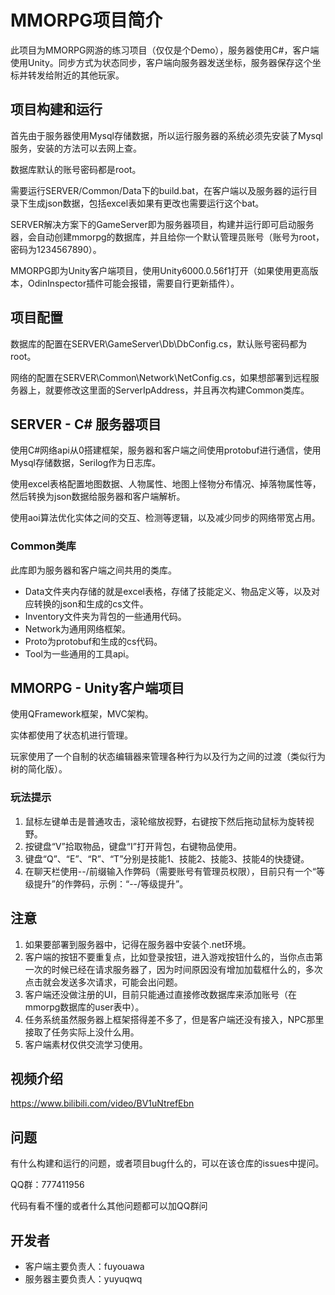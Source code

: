 # MMORPG项目简介
此项目为MMORPG网游的练习项目（仅仅是个Demo），服务器使用C#，客户端使用Unity。同步方式为状态同步，客户端向服务器发送坐标，服务器保存这个坐标并转发给附近的其他玩家。

## 项目构建和运行

首先由于服务器使用Mysql存储数据，所以运行服务器的系统必须先安装了Mysql服务，安装的方法可以去网上查。

数据库默认的账号密码都是root。

需要运行SERVER/Common/Data下的build.bat，在客户端以及服务器的运行目录下生成json数据，包括excel表如果有更改也需要运行这个bat。

SERVER解决方案下的GameServer即为服务器项目，构建并运行即可启动服务器，会自动创建mmorpg的数据库，并且给你一个默认管理员账号（账号为root，密码为1234567890）。

MMORPG即为Unity客户端项目，使用Unity6000.0.56f1打开（如果使用更高版本，OdinInspector插件可能会报错，需要自行更新插件）。

## 项目配置

数据库的配置在SERVER\GameServer\Db\DbConfig.cs，默认账号密码都为root。

网络的配置在SERVER\Common\Network\NetConfig.cs，如果想部署到远程服务器上，就要修改这里面的ServerIpAddress，并且再次构建Common类库。

## SERVER - C# 服务器项目

使用C#网络api从0搭建框架，服务器和客户端之间使用protobuf进行通信，使用Mysql存储数据，Serilog作为日志库。

使用excel表格配置地图数据、人物属性、地图上怪物分布情况、掉落物属性等，然后转换为json数据给服务器和客户端解析。

使用aoi算法优化实体之间的交互、检测等逻辑，以及减少同步的网络带宽占用。

### Common类库

此库即为服务器和客户端之间共用的类库。

- Data文件夹内存储的就是excel表格，存储了技能定义、物品定义等，以及对应转换的json和生成的cs文件。
- Inventory文件夹为背包的一些通用代码。
- Network为通用网络框架。
- Proto为protobuf和生成的cs代码。
- Tool为一些通用的工具api。

## MMORPG - Unity客户端项目

使用QFramework框架，MVC架构。

实体都使用了状态机进行管理。

玩家使用了一个自制的状态编辑器来管理各种行为以及行为之间的过渡（类似行为树的简化版）。

### 玩法提示
1. 鼠标左键单击是普通攻击，滚轮缩放视野，右键按下然后拖动鼠标为旋转视野。
2. 按键盘“V”拾取物品，键盘“I”打开背包，右键物品使用。
3. 键盘“Q”、“E”、“R”、“T”分别是技能1、技能2、技能3、技能4的快捷键。
4. 在聊天栏使用--/前缀输入作弊码（需要账号有管理员权限），目前只有一个“等级提升”的作弊码，示例：“--/等级提升”。

## 注意

1. 如果要部署到服务器中，记得在服务器中安装个.net环境。
2. 客户端的按钮不要重复点，比如登录按钮，进入游戏按钮什么的，当你点击第一次的时候已经在请求服务器了，因为时间原因没有增加加载框什么的，多次点击就会发送多次请求，可能会出问题。
3. 客户端还没做注册的UI，目前只能通过直接修改数据库来添加账号（在mmorpg数据库的user表中）。
4. 任务系统虽然服务器上框架搭得差不多了，但是客户端还没有接入，NPC那里接取了任务实际上没什么用。
5. 客户端素材仅供交流学习使用。

## 视频介绍

https://www.bilibili.com/video/BV1uNtrefEbn

## 问题

有什么构建和运行的问题，或者项目bug什么的，可以在该仓库的issues中提问。

QQ群：777411956

代码有看不懂的或者什么其他问题都可以加QQ群问

## 开发者

- 客户端主要负责人：fuyouawa
- 服务器主要负责人：yuyuqwq
